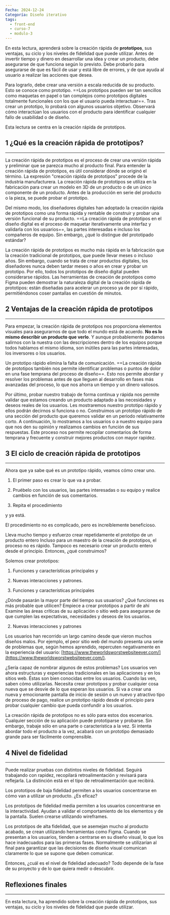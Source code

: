 ```yaml
---
Fecha: 2024-12-24
Categoría: Diseño iterativo
tags:
  - front-end
  - curso-7
  - modulo-3
---
```

En esta lectura, aprenderá sobre la creación rápida de **prototipos**, sus ventajas, su ciclo y los niveles de fidelidad que puede utilizar. Antes de invertir tiempo y dinero en desarrollar una idea y crear un producto, debe asegurarse de que funciona según lo previsto. Debe probarlo para asegurarse de que es fácil de usar y está libre de errores, y de que ayuda al usuario a realizar las acciones que desea.

Para lograrlo, debe crear una versión a escala reducida de su producto. Esto se conoce como prototipo. ==Los prototipos pueden ser tan sencillos como maquetas en papel o tan complejos como prototipos digitales totalmente funcionales con los que el usuario pueda interactuar==. Tras crear un prototipo, lo probará con algunos usuarios objetivo. Observará cómo interactúan los usuarios con el producto para identificar cualquier fallo de usabilidad o de diseño.

Esta lectura se centra en la creación rápida de prototipos.

## **1 ¿Qué es la creación rápida de prototipos?**
---
La creación rápida de prototipos es el proceso de crear una versión rápida y preliminar que se parezca mucho al producto final. Para entender la creación rápida de prototipos, es útil considerar dónde se originó el término. La expresión "creación rápida de prototipos" procede de la industria manufacturera. La creación rápida de prototipos se utiliza en la fabricación para crear un modelo en 3D de un producto o de un único componente de un producto. Antes de la producción en serie del producto o la pieza, se puede probar el prototipo.

Del mismo modo, los diseñadores digitales han adoptado la creación rápida de prototipos como una forma rápida y rentable de construir y probar una versión funcional de su producto. ==La creación rápida de prototipos en el diseño digital es el proceso de maquetar iterativamente una interfaz y validarla con los usuarios==, las partes interesadas e incluso los compañeros de equipo. Sin embargo, ¿qué lo distingue del prototipado estándar?

La creación rápida de prototipos es mucho más rápida en la fabricación que la creación tradicional de prototipos, que puede llevar meses o incluso años. Sin embargo, cuando se trata de crear productos digitales, los diseñadores nunca deben tardar meses o años en crear y probar un prototipo. Por ello, todos los prototipos de diseño digital pueden considerarse rápidos. Las herramientas de creación de prototipos como Figma pueden demostrar la naturaleza digital de la creación rápida de prototipos: están diseñadas para acelerar un proceso ya de por sí rápido, permitiéndonos coser pantallas en cuestión de minutos.

## **2 Ventajas de la creación rápida de prototipos**
---
Para empezar, la creación rápida de prototipos nos proporciona elementos visuales para asegurarnos de que todo el mundo está de acuerdo. **No es lo mismo describir un producto que verlo**. Y aunque probablemente podamos salirnos con la nuestra con las descripciones dentro de los equipos porque todos hablamos el mismo idioma, son inútiles para las partes interesadas, los inversores o los usuarios.

Un prototipo rápido elimina la falta de comunicación. ==La creación rápida de prototipos también nos permite identificar problemas o puntos de dolor en una fase temprana del proceso de diseño==. Esto nos permite abordar y resolver los problemas antes de que lleguen al desarrollo en fases más avanzadas del proceso, lo que nos ahorra un tiempo y un dinero valiosos.

Por último, probar nuestro trabajo de forma continua y rápida nos permite validar que estamos creando un producto adaptado a las necesidades y deseos reales de los usuarios. Les mostraremos nuestro prototipo rápido y ellos podrán decirnos si funciona o no. Construimos un prototipo rápido de una sección del producto que queremos validar en un periodo relativamente corto. A continuación, lo mostramos a los usuarios o a nuestro equipo para que nos den su opinión y realizamos cambios en función de sus respuestas. Este proceso nos permite recopilar comentarios de forma temprana y frecuente y construir mejores productos con mayor rapidez.

## **3 El ciclo de creación rápida de prototipos**
---
Ahora que ya sabe qué es un prototipo rápido, veamos cómo crear uno.

1. El primer paso es crear lo que va a probar.

2. Pruébelo con los usuarios, las partes interesadas o su equipo y realice cambios en función de sus comentarios.

3. Repita el procedimiento

y ya está.

El procedimiento no es complicado, pero es increíblemente beneficioso.

Lleva mucho tiempo y esfuerzo crear repetidamente el prototipo de un producto entero Incluso para un maestro de la creación de prototipos, el proceso no es rápido. Tampoco es necesario crear un producto entero desde el principio. Entonces, ¿qué construimos?

Solemos crear prototipos:

1. Funciones y características principales y

2. Nuevas interacciones y patrones.


1. Funciones y características principales

¿Dónde pasarán la mayor parte del tiempo sus usuarios? ¿Qué funciones es más probable que utilicen? Empiece a crear prototipos a partir de ahí Examine las áreas críticas de su aplicación o sitio web para asegurarse de que cumplen las expectativas, necesidades y deseos de los usuarios.

2. Nuevas interacciones y patrones

Los usuarios han recorrido un largo camino desde que vieron muchos diseños malos. Por ejemplo, el peor sitio web del mundo presenta una serie de problemas que, según hemos aprendido, repercuten negativamente en la experiencia del usuario: [https://www.theworldsworstwebsiteever.com/](https://www.theworldsworstwebsiteever.com/).

¿Sería capaz de nombrar algunos de estos problemas? Los usuarios ven ahora estructuras y experiencias tradicionales en las aplicaciones y en los sitios web. Éstas son bien conocidas entre los usuarios. Cuando las ven, saben cómo utilizarlas. Necesita crear prototipos y probar cualquier cosa nueva que se desvíe de lo que esperan los usuarios. Si va a crear una nueva y emocionante pantalla de inicio de sesión o un nuevo y atractivo tipo de proceso de pago, realice un prototipo rápido desde el principio para probar cualquier cambio que pueda confundir a los usuarios.

La creación rápida de prototipos no es sólo para estos dos escenarios. Cualquier sección de su aplicación puede prototiparse y probarse. Sin embargo, trabaje sólo en una parte o característica a la vez. Si intenta abordar todo el producto a la vez, acabará con un prototipo demasiado grande para ser fácilmente comprensible.

## **4 Nivel de fidelidad**
---
Puede realizar pruebas con distintos niveles de fidelidad. Seguirá trabajando con rapidez, recopilará retroalimentación y revisará para reflejarla. La distinción está en el tipo de retroalimentación que recibirá.

Los prototipos de baja fidelidad permiten a los usuarios concentrarse en cómo van a utilizar un producto. ¿Es eficaz?

Los prototipos de fidelidad media permiten a los usuarios concentrarse en la interactividad. Ayudan a validar el comportamiento de los elementos y de la pantalla. Suelen crearse utilizando wireframes.

Los prototipos de alta fidelidad, que se asemejan mucho al producto acabado, se crean utilizando herramientas como Figma. Cuando se presentan a los usuarios, tienden a centrarse en su diseño visual, lo que los hace inadecuados para las primeras fases. Normalmente se utilizarían al final para garantizar que las decisiones de diseño visual comunican claramente lo que se supone que deben comunicar.

Entonces, ¿cuál es el nivel de fidelidad adecuado? Todo depende de la fase de su proyecto y de lo que quiera medir o descubrir.

## **Reflexiones finales**
---
En esta lectura, ha aprendido sobre la creación rápida de prototipos, sus ventajas, su ciclo y los niveles de fidelidad que puede utilizar.